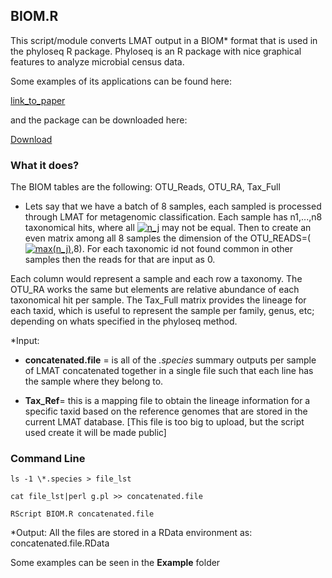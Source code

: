 ## BIOM.R

This script/module converts LMAT output in a BIOM* format that is used in the phyloseq 
R package.  Phyloseq is an R package with nice graphical features to analyze microbial census data.

Some examples of its applications can be found here:

[link_to_paper](https://journals.plos.org/plosone/article?id=10.1371/journal.pone.0061217)

and the package can be downloaded here: 

[Download](https://bioconductor.org/packages/release/bioc/html/phyloseq.html)

### What it does?
The BIOM tables are the following: OTU_Reads, OTU_RA, Tax_Full

- Lets say that we have a batch of 8 samples, each sampled is processed through LMAT for metagenomic classification. Each sample has n1,...,n8 taxonomical hits, where all <a href="https://www.codecogs.com/eqnedit.php?latex=n_j" target="_blank"><img src="https://latex.codecogs.com/png.latex?n_j" title="n_j" /></a> may not be equal. Then to create an even matrix among all 8 samples the dimension of the OTU_READS=(<a href="https://www.codecogs.com/eqnedit.php?latex=max(n_j)" target="_blank"><img src="https://latex.codecogs.com/png.latex?max(n_j)" title="max(n_j)" /></a>,8). For each taxonomic id not found common in other samples then the reads for that are input as 0.

Each column would represent a sample and each row a taxonomy. The OTU_RA works the same but elements are relative abundance of each taxonomical hit per sample. The Tax_Full matrix provides the lineage for each taxid, which is useful to represent the sample per family, genus, etc; depending on whats specified in the phyloseq method.


*Input:
- **concatenated.file** = is all of the *.species* summary outputs per sample of LMAT concatenated together in a single file such that each line has the sample where they belong to.

- **Tax_Ref**= this is a mapping file to obtain the lineage information for a specific taxid based on the reference genomes that are stored in the current LMAT database. [This file is too big to upload, but the script used create it will be made public]

### Command Line
 ```
ls -1 \*.species > file_lst

cat file_lst|perl g.pl >> concatenated.file

RScript BIOM.R concatenated.file
 ```
*Output: 
All the files are stored in a RData environment as: concatenated.file.RData

Some examples can be seen in the **Example** folder
